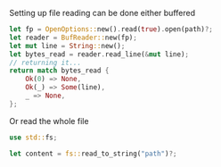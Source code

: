 Setting up file reading can be done either buffered

```rs
let fp = OpenOptions::new().read(true).open(path)?;
let reader = BufReader::new(fp);
let mut line = String::new();
let bytes_read = reader.read_line(&mut line);
// returning it...
return match bytes_read {
    Ok(0) => None,
    Ok(_) => Some(line),
    _ => None,
};
```

Or read the whole file

```rs
use std::fs;

let content = fs::read_to_string("path")?;  
```
